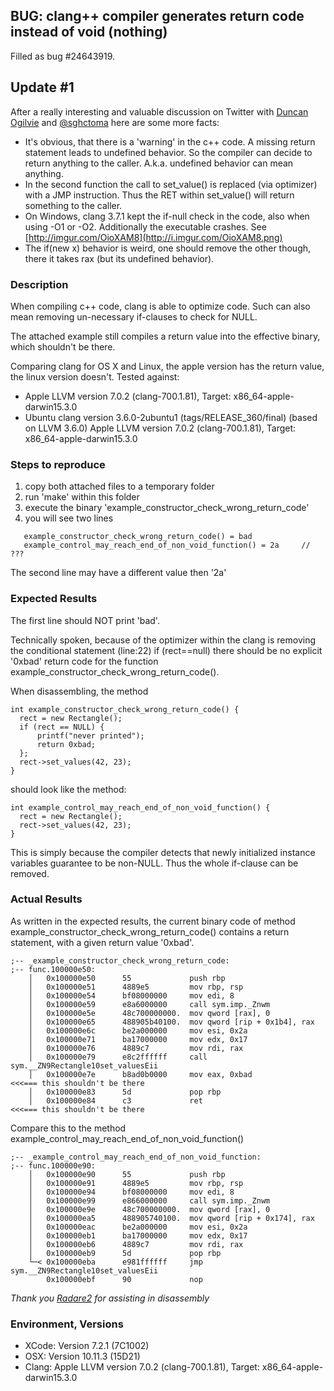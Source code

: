 


## BUG: clang++ compiler generates return code instead of void (nothing)

Filled as bug #24643919.

## Update #1

After a really interesting and valuable discussion on Twitter
with [Duncan Ogilvie](https://twitter.com/mrexodia) and [@sghctoma](https://twitter.com/sghctoma)
here are some more facts:

* It's obvious, that there is a 'warning' in the c++ code. A missing return statement leads to undefined behavior. So the compiler can decide to return anything to the caller. A.k.a. undefined behavior can mean anything.
* In the second function the call to set_value() is replaced (via optimizer) with a JMP instruction. Thus the RET within set_value() will return something to the caller.
* On Windows, clang 3.7.1 kept the if-null check in the code, also when using -O1 or -O2. Additionally the executable crashes. See [http://imgur.com/OioXAM8](http://i.imgur.com/OioXAM8.png)
* The if(new x) behavior is weird, one should remove the other though, there it takes rax (but its undefined behavior).

### Description

When compiling c++ code, clang is able to optimize code.
Such can also mean removing un-necessary if-clauses to check for NULL.

The attached example still compiles a return value into the effective binary,
which shouldn't be there.

Comparing clang for OS X and Linux, the apple version has the return value,
the linux version doesn't.
Tested against:
* Apple LLVM version 7.0.2 (clang-700.1.81), Target: x86_64-apple-darwin15.3.0
* Ubuntu clang version 3.6.0-2ubuntu1 (tags/RELEASE_360/final) (based on LLVM 3.6.0)
Apple LLVM version 7.0.2 (clang-700.1.81), Target: x86_64-apple-darwin15.3.0


### Steps to reproduce

1. copy both attached files to a temporary folder
2. run 'make' within this folder
3. execute the binary 'example_constructor_check_wrong_return_code'
4. you will see two lines

```
   example_constructor_check_wrong_return_code() = bad
   example_control_may_reach_end_of_non_void_function() = 2a     // ???
```
The second line may have a different value then '2a'


### Expected Results

The first line should NOT print 'bad'.

Technically spoken, because of the optimizer within the clang
is removing the conditional statement (line:22) if (rect==null)
there should be no explicit '0xbad' return code
for the function example_constructor_check_wrong_return_code().

When disassembling, the method

```
int example_constructor_check_wrong_return_code() {
  rect = new Rectangle();
  if (rect == NULL) {
      printf("never printed");
      return 0xbad;
  };
  rect->set_values(42, 23);
}
```

should look like the method:

```
int example_control_may_reach_end_of_non_void_function() {
  rect = new Rectangle();
  rect->set_values(42, 23);
}
```

This is simply because the compiler detects that newly initialized instance variables
guarantee to be non-NULL. Thus the whole if-clause can be removed.


### Actual Results

As written in the expected results, the current binary code of method
example_constructor_check_wrong_return_code()
contains a return statement, with a given return value '0xbad'.

```
;-- _example_constructor_check_wrong_return_code:
;-- func.100000e50:
    │   0x100000e50      55             push rbp
    │   0x100000e51      4889e5         mov rbp, rsp
    │   0x100000e54      bf08000000     mov edi, 8
    │   0x100000e59      e8a6000000     call sym.imp._Znwm
    │   0x100000e5e      48c700000000.  mov qword [rax], 0
    │   0x100000e65      488905b40100.  mov qword [rip + 0x1b4], rax
    │   0x100000e6c      be2a000000     mov esi, 0x2a
    │   0x100000e71      ba17000000     mov edx, 0x17
    │   0x100000e76      4889c7         mov rdi, rax
    │   0x100000e79      e8c2ffffff     call sym.__ZN9Rectangle10set_valuesEii
    │   0x100000e7e      b8ad0b0000     mov eax, 0xbad                           <<<=== this shouldn't be there
    │   0x100000e83      5d             pop rbp
    │   0x100000e84      c3             ret                                      <<<=== this shouldn't be there
```

Compare this to the method example_control_may_reach_end_of_non_void_function()

```
;-- _example_control_may_reach_end_of_non_void_function:
;-- func.100000e90:
    │   0x100000e90      55             push rbp
    │   0x100000e91      4889e5         mov rbp, rsp
    │   0x100000e94      bf08000000     mov edi, 8
    │   0x100000e99      e866000000     call sym.imp._Znwm
    │   0x100000e9e      48c700000000.  mov qword [rax], 0
    │   0x100000ea5      488905740100.  mov qword [rip + 0x174], rax
    │   0x100000eac      be2a000000     mov esi, 0x2a
    │   0x100000eb1      ba17000000     mov edx, 0x17
    │   0x100000eb6      4889c7         mov rdi, rax
    │   0x100000eb9      5d             pop rbp
    └─< 0x100000eba      e981ffffff     jmp sym.__ZN9Rectangle10set_valuesEii
        0x100000ebf      90             nop
```

*Thank you [Radare2](http://www.radare.org/) for assisting in disassembly*

### Environment, Versions

* XCode: Version 7.2.1 (7C1002)
* OSX: Version 10.11.3 (15D21)
* Clang: Apple LLVM version 7.0.2 (clang-700.1.81), Target: x86_64-apple-darwin15.3.0

